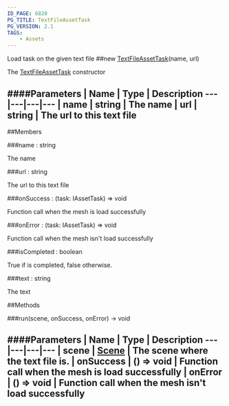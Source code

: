 ```yaml
---
ID_PAGE: 6820
PG_TITLE: TextFileAssetTask
PG_VERSION: 2.1
TAGS:
    - Assets
---
```


Load task on the given text file
##new [TextFileAssetTask](page.php?p=6820)(name, url)



The [TextFileAssetTask](page.php?p=6820) constructor




####Parameters
 | Name | Type | Description
---|---|---|---
 | name | string | The name
 | url | string | The url to this text file
---

##Members

###name : string




The name



###url : string




The url to this text file



###onSuccess : (task: IAssetTask) =&gt; void




Function call when the mesh is load successfully



###onError : (task: IAssetTask) =&gt; void




Function call when the mesh isn't load successfully



###isCompleted : boolean




True if is completed, false otherwise.



###text : string




The text











##Methods

###run(scene, onSuccess, onError) &rarr; void

####Parameters
 | Name | Type | Description
---|---|---|---
 | scene | [Scene](page.php?p=6662) | The scene where the text file is.
 | onSuccess | () =&gt; void | Function call when the mesh is load successfully
 | onError | () =&gt; void | Function call when the mesh isn't load successfully
---
